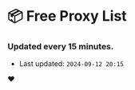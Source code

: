 # :package: Free Proxy List
### Updated every 15 minutes.

- Last updated: `2024-09-12 20:15`

:heart:
